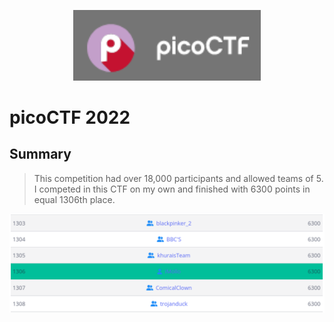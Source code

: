 <p align="center"><img src="logo.png" width="300"></p>

# picoCTF 2022

## Summary
> This competition had over 18,000 participants and allowed teams of 5. I competed in this CTF on my own and finished with 6300 points in equal 1306th place.

<p align="center"><img src="score.png"></p>
